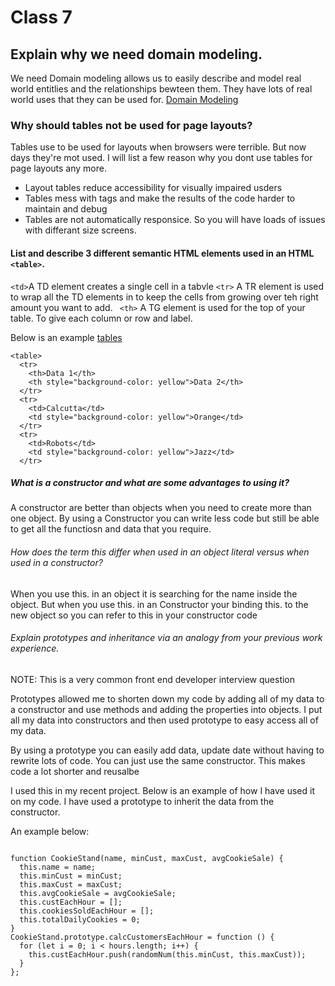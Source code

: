 # Class 7



## Explain why we need domain modeling.

We need Domain modeling allows us to easily describe and model real world entitlies and the relationships bewteen them. They have lots of real world uses that they can be used for. 
[Domain Modeling](https://github.com/codefellows/domain_modeling#domain-modeling)

### Why should tables not be used for page layouts?

Tables use to be used for layouts when browsers were terrible. But now days they're mot used. I will list a few reason why you dont use tables for page layouts any more.
- Layout tables reduce accessibility for visually impaired usders
- Tables mess with tags and make the results of the code harder to maintain and debug 
- Tables are not automatically responsice. So you will have loads of issues with differant size screens.

#### List and describe 3 different semantic HTML elements used in an HTML ```<table>```.

```<td>```A TD element creates a single cell in a tabvle 
```<tr>``` A TR element is used to wrap all the TD elements in to keep the cells from growing over teh right amount you want to add.
``` <th>```  A TG element is used for the top of your table. To give each column or row and label. 

Below is an example [tables](https://developer.mozilla.org/en-US/docs/Learn/HTML/Tables/Basics)

```
<table>
  <tr>
    <th>Data 1</th>
    <th style="background-color: yellow">Data 2</th>
  </tr>
  <tr>
    <td>Calcutta</td>
    <td style="background-color: yellow">Orange</td>
  </tr>
  <tr>
    <td>Robots</td>
    <td style="background-color: yellow">Jazz</td>
  </tr>

```


##### What is a constructor and what are some advantages to using it?

A constructor are better than objects when you need to create more than one object. By using a Constructor you can write less code but still be able to get all the functiosn and data that you require.

###### How does the term this differ when used in an object literal versus when used in a constructor?

When you use this. in an object it is searching for the name inside the object. But when you use this. in an Constructor your binding this. to the new object so you can refer to this in your constructor code 


###### Explain prototypes and inheritance via an analogy from your previous work experience.
NOTE: This is a very common front end developer interview question

Prototypes allowed me to shorten down my code by adding all of my data to a constructor and use methods and adding the properties into objects. I put all my data into constructors and then used prototype to easy access all of my data. 

By using a prototype you can easily add data, update date without having to rewrite lots of code. You can just use the same constructor. This makes code a lot shorter and reusalbe 


I used this in my recent project. Below is an example of how I have used it on my code. I have used a prototype to inherit the data from the constructor.


An example below:


```

function CookieStand(name, minCust, maxCust, avgCookieSale) {
  this.name = name;
  this.minCust = minCust;
  this.maxCust = maxCust;
  this.avgCookieSale = avgCookieSale;
  this.custEachHour = [];
  this.cookiesSoldEachHour = [];
  this.totalDailyCookies = 0;
}
CookieStand.prototype.calcCustomersEachHour = function () {
  for (let i = 0; i < hours.length; i++) {
    this.custEachHour.push(randomNum(this.minCust, this.maxCust));
  }
};

```

